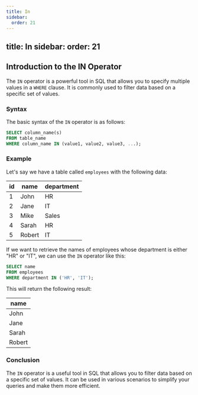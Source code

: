 ```yaml
---
title: In
sidebar:
  order: 21
---
```

title: In
sidebar:
  order: 21
---

## Introduction to the IN Operator

The `IN` operator is a powerful tool in SQL that allows you to specify multiple values in a `WHERE` clause. It is commonly used to filter data based on a specific set of values.

### Syntax

The basic syntax of the `IN` operator is as follows:

```sql
SELECT column_name(s)
FROM table_name
WHERE column_name IN (value1, value2, value3, ...);
```

### Example

Let's say we have a table called `employees` with the following data:

| id | name   | department |
|----|--------|------------|
| 1  | John   | HR         |
| 2  | Jane   | IT         |
| 3  | Mike   | Sales      |
| 4  | Sarah  | HR         |
| 5  | Robert | IT         |

If we want to retrieve the names of employees whose department is either "HR" or "IT", we can use the `IN` operator like this:

```sql
SELECT name
FROM employees
WHERE department IN ('HR', 'IT');
```

This will return the following result:

| name   |
|--------|
| John   |
| Jane   |
| Sarah  |
| Robert |

### Conclusion

The `IN` operator is a useful tool in SQL that allows you to filter data based on a specific set of values. It can be used in various scenarios to simplify your queries and make them more efficient.
